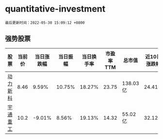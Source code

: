 # quantitative-investment

`最后更新时间：2022-05-30 15:09:12 +0800`

## 强势股票

|股票|当前价|当日涨跌幅|当日振幅|当日换手率|市盈率TTM|总市值|近10日涨跌幅|
|----|----|----|----|----|----|----|----|
|[动力新科](https://xueqiu.com/S/SH600841)|8.46|9.59%|10.75%|18.27%|23.75|138.03亿|24.41%|
|[宇通重工](https://xueqiu.com/S/SH600817)|10.2|-9.01%|8.56%|19.13%|14.32|55.02亿|32.12%|
